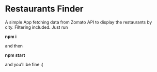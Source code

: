 # Restaurants Finder

A simple App fetching data from Zomato API to display the restaurants by city. Filtering included.
Just run 

**npm i**

and then

**npm start**

and you'll be fine :)